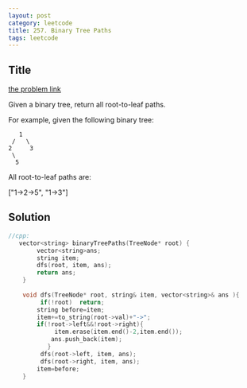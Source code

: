 ```yaml
---
layout: post
category: leetcode
title: 257. Binary Tree Paths
tags: leetcode
---
```

## Title
[the problem link](https://leetcode.com/problems/binary-tree-paths/description/)

Given a binary tree, return all root-to-leaf paths.

For example, given the following binary tree:

	   1
	 /   \
	2     3
	 \
	  5

All root-to-leaf paths are:

["1->2->5", "1->3"]

## Solution
```c++
//cpp:
   vector<string> binaryTreePaths(TreeNode* root) {     
        vector<string>ans; 
        string item;
        dfs(root, item, ans);
        return ans;
    }
    
    void dfs(TreeNode* root, string& item, vector<string>& ans ){
         if(!root)  return;
        string before=item;
        item+=to_string(root->val)+"->";
        if(!root->left&&!root->right){
             item.erase(item.end()-2,item.end());          
            ans.push_back(item); 
           }
         dfs(root->left, item, ans);
         dfs(root->right, item, ans);
        item=before;
    }
```

